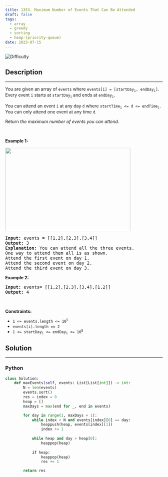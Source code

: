 ```yaml
---
title: 1353. Maximum Number of Events That Can Be Attended
draft: false
tags: 
  - array
  - greedy
  - sorting
  - heap-(priority-queue)
date: 2023-07-15
---
```


![Difficulty](https://img.shields.io/badge/Difficulty-Medium-blue.svg)

## Description

---
<p>You are given an array of <code>events</code> where <code>events[i] = [startDay<sub>i</sub>, endDay<sub>i</sub>]</code>. Every event <code>i</code> starts at <code>startDay<sub>i</sub></code><sub> </sub>and ends at <code>endDay<sub>i</sub></code>.</p>

<p>You can attend an event <code>i</code> at any day <code>d</code> where <code>startTime<sub>i</sub> &lt;= d &lt;= endTime<sub>i</sub></code>. You can only attend one event at any time <code>d</code>.</p>

<p>Return <em>the maximum number of events you can attend</em>.</p>

<p>&nbsp;</p>
<p><strong class="example">Example 1:</strong></p>
<img alt="" src="https://assets.leetcode.com/uploads/2020/02/05/e1.png" style="width: 400px; height: 267px;" />
<pre>
<strong>Input:</strong> events = [[1,2],[2,3],[3,4]]
<strong>Output:</strong> 3
<strong>Explanation:</strong> You can attend all the three events.
One way to attend them all is as shown.
Attend the first event on day 1.
Attend the second event on day 2.
Attend the third event on day 3.
</pre>

<p><strong class="example">Example 2:</strong></p>

<pre>
<strong>Input:</strong> events= [[1,2],[2,3],[3,4],[1,2]]
<strong>Output:</strong> 4
</pre>

<p>&nbsp;</p>
<p><strong>Constraints:</strong></p>

<ul>
	<li><code>1 &lt;= events.length &lt;= 10<sup>5</sup></code></li>
	<li><code>events[i].length == 2</code></li>
	<li><code>1 &lt;= startDay<sub>i</sub> &lt;= endDay<sub>i</sub> &lt;= 10<sup>5</sup></code></li>
</ul>


## Solution

---
### Python
``` py title='maximum-number-of-events-that-can-be-attended'
class Solution:
    def maxEvents(self, events: List[List[int]]) -> int:
        N = len(events)
        events.sort()
        res = index = 0
        heap = []
        maxDays = max(end for _, end in events)

        for day in range(1, maxDays + 1):
            while index < N and events[index][0] == day:
                heappush(heap, events[index][1])
                index += 1
            
            while heap and day > heap[0]:
                heappop(heap)
            
            if heap:
                heappop(heap)
                res += 1

        return res

```

